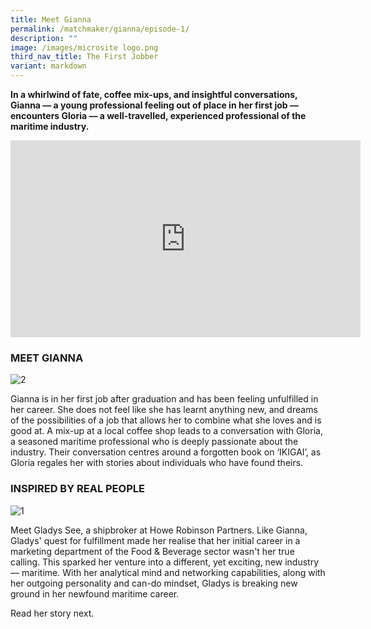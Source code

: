 ```yaml
---
title: Meet Gianna
permalink: /matchmaker/gianna/episode-1/
description: ""
image: /images/microsite logo.png
third_nav_title: The First Jobber
variant: markdown
---
```

**In a whirlwind of fate, coffee mix-ups, and insightful conversations, Gianna — a young professional feeling out of place in her first job — encounters Gloria — a well-travelled, experienced professional of the maritime industry.**

<iframe allowfullscreen="" allow="accelerometer; autoplay; clipboard-write; encrypted-media; gyroscope; picture-in-picture; web-share" frameborder="0" title="YouTube video player" src="https://www.youtube.com/embed/Ujo0Qtx2kQM?si=pLgkACsSj8h9U2RT" height="315" width="560"></iframe>

### MEET GIANNA
<img border="0" alt="2" src="https://i.ibb.co/GTDFLDh/2.jpg">

Gianna is in her first job after graduation and has been feeling unfulfilled in her career. She does not feel like she has learnt anything new, and dreams of the possibilities of a job that allows her to combine what she loves and is good at. A mix-up at a local coffee shop leads to a conversation with Gloria, a seasoned maritime professional who is deeply passionate about the industry. Their conversation centres around a forgotten book on ‘IKIGAI’, as Gloria regales her with stories about individuals who have found theirs.

### INSPIRED BY REAL PEOPLE

<img border="0" alt="1" src="https://i.ibb.co/WvWgNhw/1.png">

Meet Gladys See, a shipbroker at Howe Robinson Partners. Like Gianna, Gladys' quest for fulfillment made her realise that her initial career in a marketing department of the Food &amp; Beverage sector wasn't her true calling. This sparked her venture into a different, yet exciting, new industry — maritime. With her analytical mind and networking capabilities, along with her outgoing personality and can-do mindset, Gladys is breaking new ground in her newfound maritime career.

Read her story next.